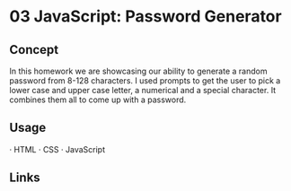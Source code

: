 # 03 JavaScript: Password Generator

## Concept

In this homework we are showcasing our ability to generate a random password from 8-128 characters. I used prompts to get the user to pick a lower case and upper case letter, a numerical and a special character. It combines them all to come up with a password.

## Usage
· HTML
· CSS
· JavaScript

## Links
